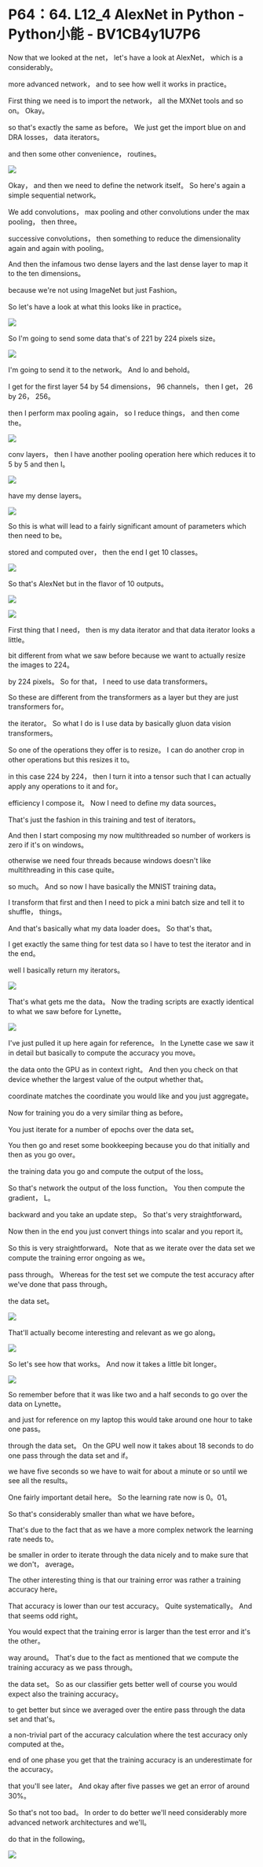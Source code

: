 # P64：64. L12_4 AlexNet in Python - Python小能 - BV1CB4y1U7P6

 Now that we looked at the net， let's have a look at AlexNet， which is a considerably。

 more advanced network， and to see how well it works in practice。

 First thing we need is to import the network， all the MXNet tools and so on。 Okay。

 so that's exactly the same as before。 We just get the import blue on and DRA losses， data iterators。

 and then some other convenience， routines。

![](img/6a3774f79d9eebcdc05fbb23e6a14586_1.png)

 Okay， and then we need to define the network itself。 So here's again a simple sequential network。

 We add convolutions， max pooling and other convolutions under the max pooling， then three。

 successive convolutions， then something to reduce the dimensionality again and again with pooling。

 And then the infamous two dense layers and the last dense layer to map it to the ten dimensions。

 because we're not using ImageNet but just Fashion。

 So let's have a look at what this looks like in practice。



![](img/6a3774f79d9eebcdc05fbb23e6a14586_3.png)

 So I'm going to send some data that's of 221 by 224 pixels size。



![](img/6a3774f79d9eebcdc05fbb23e6a14586_5.png)

 I'm going to send it to the network。 And lo and behold。

 I get for the first layer 54 by 54 dimensions， 96 channels， then I get， 26 by 26， 256。

 then I perform max pooling again， so I reduce things， and then come the。



![](img/6a3774f79d9eebcdc05fbb23e6a14586_7.png)

 conv layers， then I have another pooling operation here which reduces it to 5 by 5 and then I。



![](img/6a3774f79d9eebcdc05fbb23e6a14586_9.png)

 have my dense layers。

![](img/6a3774f79d9eebcdc05fbb23e6a14586_11.png)

 So this is what will lead to a fairly significant amount of parameters which then need to be。

 stored and computed over， then the end I get 10 classes。



![](img/6a3774f79d9eebcdc05fbb23e6a14586_13.png)

 So that's AlexNet but in the flavor of 10 outputs。



![](img/6a3774f79d9eebcdc05fbb23e6a14586_15.png)

![](img/6a3774f79d9eebcdc05fbb23e6a14586_16.png)

 First thing that I need， then is my data iterator and that data iterator looks a little。

 bit different from what we saw before because we want to actually resize the images to 224。

 by 224 pixels。 So for that， I need to use data transformers。

 So these are different from the transformers as a layer but they are just transformers for。

 the iterator。 So what I do is I use data by basically gluon data vision transformers。

 So one of the operations they offer is to resize。 I can do another crop in other operations but this resizes it to。

 in this case 224 by 224， then I turn it into a tensor such that I can actually apply any operations to it and for。

 efficiency I compose it。 Now I need to define my data sources。

 That's just the fashion in this training and test of iterators。

 And then I start composing my now multithreaded so number of workers is zero if it's on windows。

 otherwise we need four threads because windows doesn't like multithreading in this case quite。

 so much。 And so now I have basically the MNIST training data。

 I transform that first and then I need to pick a mini batch size and tell it to shuffle， things。

 And that's basically what my data loader does。 So that's that。

 I get exactly the same thing for test data so I have to test the iterator and in the end。

 well I basically return my iterators。

![](img/6a3774f79d9eebcdc05fbb23e6a14586_18.png)

 That's what gets me the data。 Now the trading scripts are exactly identical to what we saw before for Lynette。



![](img/6a3774f79d9eebcdc05fbb23e6a14586_20.png)

 I've just pulled it up here again for reference。 In the Lynette case we saw it in detail but basically to compute the accuracy you move。

 the data onto the GPU as in context right。 And then you check on that device whether the largest value of the output whether that。

 coordinate matches the coordinate you would like and you just aggregate。

 Now for training you do a very similar thing as before。

 You just iterate for a number of epochs over the data set。

 You then go and reset some bookkeeping because you do that initially and then as you go over。

 the training data you go and compute the output of the loss。

 So that's network the output of the loss function。 You then compute the gradient， L。

 backward and you take an update step。 So that's very straightforward。

 Now then in the end you just convert things into scalar and you report it。

 So this is very straightforward。 Note that as we iterate over the data set we compute the training error ongoing as we。

 pass through。 Whereas for the test set we compute the test accuracy after we've done that pass through。

 the data set。

![](img/6a3774f79d9eebcdc05fbb23e6a14586_22.png)

 That'll actually become interesting and relevant as we go along。



![](img/6a3774f79d9eebcdc05fbb23e6a14586_24.png)

 So let's see how that works。 And now it takes a little bit longer。



![](img/6a3774f79d9eebcdc05fbb23e6a14586_26.png)

 So remember before that it was like two and a half seconds to go over the data on Lynette。

 and just for reference on my laptop this would take around one hour to take one pass。

 through the data set。 On the GPU well now it takes about 18 seconds to do one pass through the data set and if。

 we have five seconds so we have to wait for about a minute or so until we see all the results。

 One fairly important detail here。 So the learning rate now is 0。01。

 So that's considerably smaller than what we have before。

 That's due to the fact that as we have a more complex network the learning rate needs to。

 be smaller in order to iterate through the data nicely and to make sure that we don't， average。

 The other interesting thing is that our training error was rather a training accuracy here。

 That accuracy is lower than our test accuracy。 Quite systematically。 And that seems odd right。

 You would expect that the training error is larger than the test error and it's the other。

 way around。 That's due to the fact as mentioned that we compute the training accuracy as we pass through。

 the data set。 So as our classifier gets better well of course you would expect also the training accuracy。

 to get better but since we averaged over the entire pass through the data set and that's。

 a non-trivial part of the accuracy calculation where the test accuracy only computed at the。

 end of one phase you get that the training accuracy is an underestimate for the accuracy。

 that you'll see later。 And okay after five passes we get an error of around 30%。

 So that's not too bad。 In order to do better we'll need considerably more advanced network architectures and we'll。

 do that in the following。

![](img/6a3774f79d9eebcdc05fbb23e6a14586_28.png)